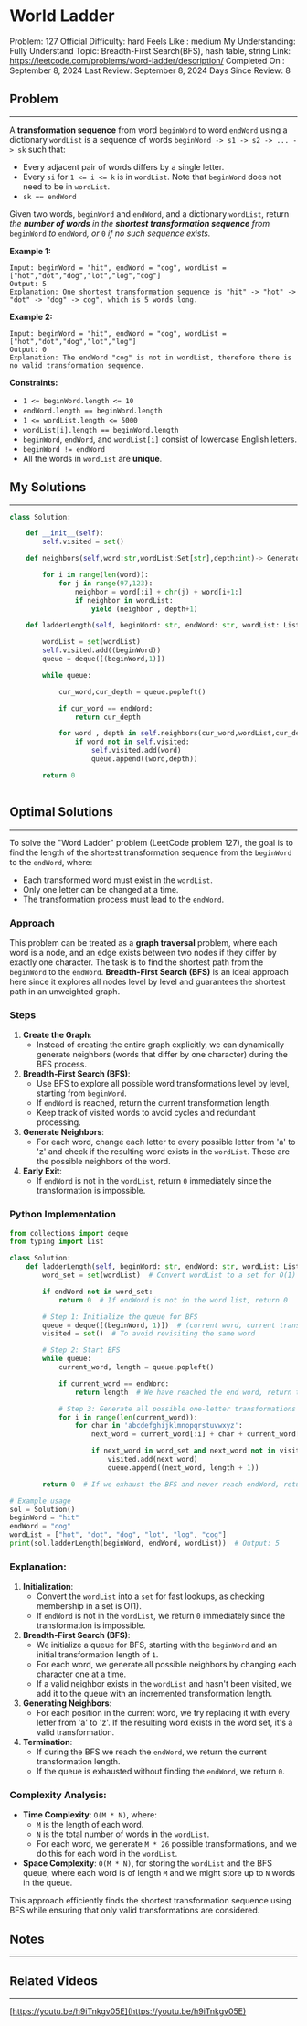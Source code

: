 # World Ladder

Problem: 127
Official Difficulty: hard
Feels Like : medium
My Understanding: Fully Understand
Topic: Breadth-First Search(BFS), hash table, string
Link: https://leetcode.com/problems/word-ladder/description/
Completed On : September 8, 2024
Last Review: September 8, 2024
Days Since Review: 8

## Problem

---

A **transformation sequence** from word `beginWord` to word `endWord` using a dictionary `wordList` is a sequence of words `beginWord -> s1 -> s2 -> ... -> sk` such that:

- Every adjacent pair of words differs by a single letter.
- Every `si` for `1 <= i <= k` is in `wordList`. Note that `beginWord` does not need to be in `wordList`.
- `sk == endWord`

Given two words, `beginWord` and `endWord`, and a dictionary `wordList`, return *the **number of words** in the **shortest transformation sequence** from* `beginWord` *to* `endWord`*, or* `0` *if no such sequence exists.*

**Example 1:**

```
Input: beginWord = "hit", endWord = "cog", wordList = ["hot","dot","dog","lot","log","cog"]
Output: 5
Explanation: One shortest transformation sequence is "hit" -> "hot" -> "dot" -> "dog" -> cog", which is 5 words long.
```

**Example 2:**

```
Input: beginWord = "hit", endWord = "cog", wordList = ["hot","dot","dog","lot","log"]
Output: 0
Explanation: The endWord "cog" is not in wordList, therefore there is no valid transformation sequence.
```

**Constraints:**

- `1 <= beginWord.length <= 10`
- `endWord.length == beginWord.length`
- `1 <= wordList.length <= 5000`
- `wordList[i].length == beginWord.length`
- `beginWord`, `endWord`, and `wordList[i]` consist of lowercase English letters.
- `beginWord != endWord`
- All the words in `wordList` are **unique**.

## My Solutions

---

```python
class Solution:

    def __init__(self):
        self.visited = set()

    def neighbors(self,word:str,wordList:Set[str],depth:int)-> Generator[Tuple[str,int],None,None]:

        for i in range(len(word)):
            for j in range(97,123):
                neighbor = word[:i] + chr(j) + word[i+1:]
                if neighbor in wordList:
                    yield (neighbor , depth+1)

    def ladderLength(self, beginWord: str, endWord: str, wordList: List[str]) -> int:

        wordList = set(wordList)
        self.visited.add((beginWord))
        queue = deque([(beginWord,1)])

        while queue:

            cur_word,cur_depth = queue.popleft()

            if cur_word == endWord:
                return cur_depth

            for word , depth in self.neighbors(cur_word,wordList,cur_depth):
                if word not in self.visited:
                    self.visited.add(word)
                    queue.append((word,depth))

        return 0      
```

```python

```

## Optimal Solutions

---

To solve the "Word Ladder" problem (LeetCode problem 127), the goal is to find the length of the shortest transformation sequence from the `beginWord` to the `endWord`, where:

- Each transformed word must exist in the `wordList`.
- Only one letter can be changed at a time.
- The transformation process must lead to the `endWord`.

### Approach

This problem can be treated as a **graph traversal** problem, where each word is a node, and an edge exists between two nodes if they differ by exactly one character. The task is to find the shortest path from the `beginWord` to the `endWord`. **Breadth-First Search (BFS)** is an ideal approach here since it explores all nodes level by level and guarantees the shortest path in an unweighted graph.

### Steps

1. **Create the Graph**:
    - Instead of creating the entire graph explicitly, we can dynamically generate neighbors (words that differ by one character) during the BFS process.
2. **Breadth-First Search (BFS)**:
    - Use BFS to explore all possible word transformations level by level, starting from `beginWord`.
    - If `endWord` is reached, return the current transformation length.
    - Keep track of visited words to avoid cycles and redundant processing.
3. **Generate Neighbors**:
    - For each word, change each letter to every possible letter from 'a' to 'z' and check if the resulting word exists in the `wordList`. These are the possible neighbors of the word.
4. **Early Exit**:
    - If `endWord` is not in the `wordList`, return `0` immediately since the transformation is impossible.

### Python Implementation

```python
from collections import deque
from typing import List

class Solution:
    def ladderLength(self, beginWord: str, endWord: str, wordList: List[str]) -> int:
        word_set = set(wordList)  # Convert wordList to a set for O(1) lookups

        if endWord not in word_set:
            return 0  # If endWord is not in the word list, return 0

        # Step 1: Initialize the queue for BFS
        queue = deque([(beginWord, 1)])  # (current word, current transformation length)
        visited = set()  # To avoid revisiting the same word

        # Step 2: Start BFS
        while queue:
            current_word, length = queue.popleft()

            if current_word == endWord:
                return length  # We have reached the end word, return the transformation length

            # Step 3: Generate all possible one-letter transformations (neighbors)
            for i in range(len(current_word)):
                for char in 'abcdefghijklmnopqrstuvwxyz':
                    next_word = current_word[:i] + char + current_word[i+1:]

                    if next_word in word_set and next_word not in visited:
                        visited.add(next_word)
                        queue.append((next_word, length + 1))

        return 0  # If we exhaust the BFS and never reach endWord, return 0

# Example usage
sol = Solution()
beginWord = "hit"
endWord = "cog"
wordList = ["hot", "dot", "dog", "lot", "log", "cog"]
print(sol.ladderLength(beginWord, endWord, wordList))  # Output: 5

```

### Explanation:

1. **Initialization**:
    - Convert the `wordList` into a `set` for fast lookups, as checking membership in a set is O(1).
    - If `endWord` is not in the `wordList`, we return `0` immediately since the transformation is impossible.
2. **Breadth-First Search (BFS)**:
    - We initialize a queue for BFS, starting with the `beginWord` and an initial transformation length of `1`.
    - For each word, we generate all possible neighbors by changing each character one at a time.
    - If a valid neighbor exists in the `wordList` and hasn't been visited, we add it to the queue with an incremented transformation length.
3. **Generating Neighbors**:
    - For each position in the current word, we try replacing it with every letter from 'a' to 'z'. If the resulting word exists in the word set, it's a valid transformation.
4. **Termination**:
    - If during the BFS we reach the `endWord`, we return the current transformation length.
    - If the queue is exhausted without finding the `endWord`, we return `0`.

### Complexity Analysis:

- **Time Complexity**: `O(M * N)`, where:
    - `M` is the length of each word.
    - `N` is the total number of words in the `wordList`.
    - For each word, we generate `M * 26` possible transformations, and we do this for each word in the `wordList`.
- **Space Complexity**: `O(M * N)`, for storing the `wordList` and the BFS queue, where each word is of length `M` and we might store up to `N` words in the queue.

This approach efficiently finds the shortest transformation sequence using BFS while ensuring that only valid transformations are considered.

## Notes

---

 

## Related Videos

---

[https://youtu.be/h9iTnkgv05E](https://youtu.be/h9iTnkgv05E)